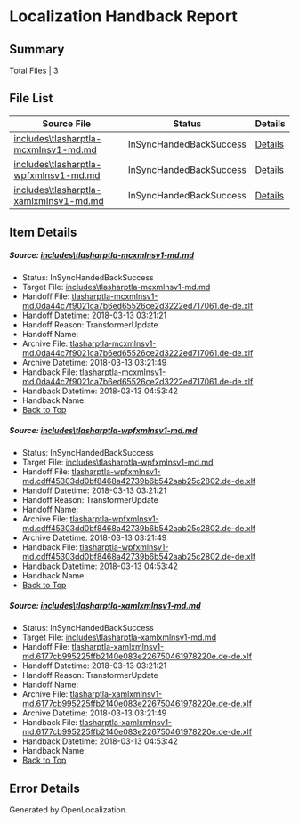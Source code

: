 # <a name='report-top'></a> Localization Handback Report

## Summary
 Total Files | 3

## File List
 Source File | Status | Details 
 ----------- | ------ | ------- 
 [includes\tlasharptla-mcxmlnsv1-md.md](https://github.com/OpenLocalizationTestOrg/docs/blob/75444267cc262dcdfc807db05b2441b78c986800/includes/tlasharptla-mcxmlnsv1-md.md) | InSyncHandedBackSuccess | [Details](#a65e132accc7510c15ea9d978615ca3ec85609f633360)
 [includes\tlasharptla-wpfxmlnsv1-md.md](https://github.com/OpenLocalizationTestOrg/docs/blob/75444267cc262dcdfc807db05b2441b78c986800/includes/tlasharptla-wpfxmlnsv1-md.md) | InSyncHandedBackSuccess | [Details](#d500fed6406e8099675eaeef603547fd6d944da233447)
 [includes\tlasharptla-xamlxmlnsv1-md.md](https://github.com/OpenLocalizationTestOrg/docs/blob/75444267cc262dcdfc807db05b2441b78c986800/includes/tlasharptla-xamlxmlnsv1-md.md) | InSyncHandedBackSuccess | [Details](#619eb03b764c4769323d297f4cc3ad49f74286b833451)

## Item Details
##### <a name='a65e132accc7510c15ea9d978615ca3ec85609f633360'></a> Source: [includes\tlasharptla-mcxmlnsv1-md.md](https://github.com/OpenLocalizationTestOrg/docs/blob/75444267cc262dcdfc807db05b2441b78c986800/includes/tlasharptla-mcxmlnsv1-md.md)
* Status: InSyncHandedBackSuccess
* Target File: [includes\tlasharptla-mcxmlnsv1-md.md](https://github.com/OpenLocalizationTestOrg/docs.de-de/blob/345f81dec8ca54db7b6dfb7e28d51459a34d26ff/includes/tlasharptla-mcxmlnsv1-md.md)
* Handoff File: [tlasharptla-mcxmlnsv1-md.0da44c7f9021ca7b6ed65526ce2d3222ed717061.de-de.xlf](https://github.com/OpenLocalizationTestOrg/docs.handoff/blob/606c3cfcd89b25cd3c7edd8bf803f1f2c6ab5017/ol-handoff/OpenLocalizationTestOrg/docs.de-de/master/includes/tlasharptla-mcxmlnsv1-md.0da44c7f9021ca7b6ed65526ce2d3222ed717061.de-de.xlf)
* Handoff Datetime: 2018-03-13 03:21:21
* Handoff Reason: TransformerUpdate
* Handoff Name: 
* Archive File: [tlasharptla-mcxmlnsv1-md.0da44c7f9021ca7b6ed65526ce2d3222ed717061.de-de.xlf](https://github.com/OpenLocalizationTestOrg/docs.handoff/blob/add10f4174076fc5b490b5c1c1166ad68278d22e/ol-archive/OpenLocalizationTestOrg/docs.de-de/master/includes/tlasharptla-mcxmlnsv1-md.0da44c7f9021ca7b6ed65526ce2d3222ed717061.de-de.xlf)
* Archive Datetime: 2018-03-13 03:21:49
* Handback File: [tlasharptla-mcxmlnsv1-md.0da44c7f9021ca7b6ed65526ce2d3222ed717061.de-de.xlf](https://github.com/OpenLocalizationTestOrg/docs.handback/blob/9fd69ba6831995527f4b1d6a016d97da4dba938c/ol-handback/OpenLocalizationTestOrg/docs.de-de/master/includes/tlasharptla-mcxmlnsv1-md.0da44c7f9021ca7b6ed65526ce2d3222ed717061.de-de.xlf)
* Handback Datetime: 2018-03-13 04:53:42
* Handback Name: 
* [Back to Top](#report-top)

##### <a name='d500fed6406e8099675eaeef603547fd6d944da233447'></a> Source: [includes\tlasharptla-wpfxmlnsv1-md.md](https://github.com/OpenLocalizationTestOrg/docs/blob/75444267cc262dcdfc807db05b2441b78c986800/includes/tlasharptla-wpfxmlnsv1-md.md)
* Status: InSyncHandedBackSuccess
* Target File: [includes\tlasharptla-wpfxmlnsv1-md.md](https://github.com/OpenLocalizationTestOrg/docs.de-de/blob/345f81dec8ca54db7b6dfb7e28d51459a34d26ff/includes/tlasharptla-wpfxmlnsv1-md.md)
* Handoff File: [tlasharptla-wpfxmlnsv1-md.cdff45303dd0bf8468a42739b6b542aab25c2802.de-de.xlf](https://github.com/OpenLocalizationTestOrg/docs.handoff/blob/606c3cfcd89b25cd3c7edd8bf803f1f2c6ab5017/ol-handoff/OpenLocalizationTestOrg/docs.de-de/master/includes/tlasharptla-wpfxmlnsv1-md.cdff45303dd0bf8468a42739b6b542aab25c2802.de-de.xlf)
* Handoff Datetime: 2018-03-13 03:21:21
* Handoff Reason: TransformerUpdate
* Handoff Name: 
* Archive File: [tlasharptla-wpfxmlnsv1-md.cdff45303dd0bf8468a42739b6b542aab25c2802.de-de.xlf](https://github.com/OpenLocalizationTestOrg/docs.handoff/blob/add10f4174076fc5b490b5c1c1166ad68278d22e/ol-archive/OpenLocalizationTestOrg/docs.de-de/master/includes/tlasharptla-wpfxmlnsv1-md.cdff45303dd0bf8468a42739b6b542aab25c2802.de-de.xlf)
* Archive Datetime: 2018-03-13 03:21:49
* Handback File: [tlasharptla-wpfxmlnsv1-md.cdff45303dd0bf8468a42739b6b542aab25c2802.de-de.xlf](https://github.com/OpenLocalizationTestOrg/docs.handback/blob/9fd69ba6831995527f4b1d6a016d97da4dba938c/ol-handback/OpenLocalizationTestOrg/docs.de-de/master/includes/tlasharptla-wpfxmlnsv1-md.cdff45303dd0bf8468a42739b6b542aab25c2802.de-de.xlf)
* Handback Datetime: 2018-03-13 04:53:42
* Handback Name: 
* [Back to Top](#report-top)

##### <a name='619eb03b764c4769323d297f4cc3ad49f74286b833451'></a> Source: [includes\tlasharptla-xamlxmlnsv1-md.md](https://github.com/OpenLocalizationTestOrg/docs/blob/75444267cc262dcdfc807db05b2441b78c986800/includes/tlasharptla-xamlxmlnsv1-md.md)
* Status: InSyncHandedBackSuccess
* Target File: [includes\tlasharptla-xamlxmlnsv1-md.md](https://github.com/OpenLocalizationTestOrg/docs.de-de/blob/345f81dec8ca54db7b6dfb7e28d51459a34d26ff/includes/tlasharptla-xamlxmlnsv1-md.md)
* Handoff File: [tlasharptla-xamlxmlnsv1-md.6177cb995225ffb2140e083e226750461978220e.de-de.xlf](https://github.com/OpenLocalizationTestOrg/docs.handoff/blob/606c3cfcd89b25cd3c7edd8bf803f1f2c6ab5017/ol-handoff/OpenLocalizationTestOrg/docs.de-de/master/includes/tlasharptla-xamlxmlnsv1-md.6177cb995225ffb2140e083e226750461978220e.de-de.xlf)
* Handoff Datetime: 2018-03-13 03:21:21
* Handoff Reason: TransformerUpdate
* Handoff Name: 
* Archive File: [tlasharptla-xamlxmlnsv1-md.6177cb995225ffb2140e083e226750461978220e.de-de.xlf](https://github.com/OpenLocalizationTestOrg/docs.handoff/blob/add10f4174076fc5b490b5c1c1166ad68278d22e/ol-archive/OpenLocalizationTestOrg/docs.de-de/master/includes/tlasharptla-xamlxmlnsv1-md.6177cb995225ffb2140e083e226750461978220e.de-de.xlf)
* Archive Datetime: 2018-03-13 03:21:49
* Handback File: [tlasharptla-xamlxmlnsv1-md.6177cb995225ffb2140e083e226750461978220e.de-de.xlf](https://github.com/OpenLocalizationTestOrg/docs.handback/blob/9fd69ba6831995527f4b1d6a016d97da4dba938c/ol-handback/OpenLocalizationTestOrg/docs.de-de/master/includes/tlasharptla-xamlxmlnsv1-md.6177cb995225ffb2140e083e226750461978220e.de-de.xlf)
* Handback Datetime: 2018-03-13 04:53:42
* Handback Name: 
* [Back to Top](#report-top)


## Error Details

Generated by OpenLocalization.
